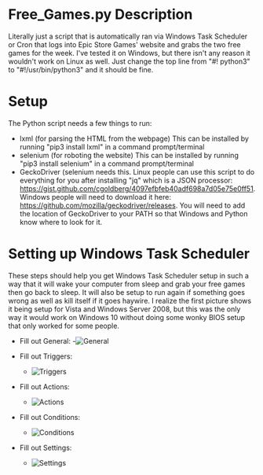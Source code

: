 # Free_Games.py Description
Literally just a script that is automatically ran via Windows Task Scheduler or Cron that logs into Epic Store Games' website and grabs the two free games for the week. I've tested it on Windows, but there isn't any reason it wouldn't work on Linux as well. Just change the top line from "#! python3" to "#!/usr/bin/python3" and it should be fine.


# Setup
The Python script needs a few things to run:
  - lxml (for parsing the HTML from the webpage) This can be installed by running "pip3 install lxml" in a command prompt/terminal
  - selenium (for roboting the website) This can be installed by running "pip3 install selenium" in a command prompt/terminal
  - GeckoDriver (selenium needs this. Linux people can use this script to do everything for you after installing "jq" which is a JSON processor: https://gist.github.com/cgoldberg/4097efbfeb40adf698a7d05e75e0ff51.  Windows people will need to download it here: https://github.com/mozilla/geckodriver/releases.  You will need to add the location of GeckoDriver to your PATH so that Windows and Python know where to look for it.
  
  
  # Setting up Windows Task Scheduler
  These steps should help you get Windows Task Scheduler setup in such a way that it will wake your computer from sleep and grab your free games then go back to sleep. It will also be setup to run again if something goes wrong as well as kill itself if it goes haywire. I realize the first picture shows it being setup for Vista and Windows Server 2008, but this was the only way it would work on Windows 10 without doing some wonky BIOS setup that only worked for some people.
  - Fill out General:
     -![General](https://github.com/MasonStooksbury/Free-Games/blob/master/General.png)
  
  - Fill out Triggers:
    - ![Triggers](https://github.com/MasonStooksbury/Free-Games/blob/master/Triggers.png)
  
  - Fill out Actions:
    - ![Actions](https://github.com/MasonStooksbury/Free-Games/blob/master/Actions.png)
  
  - Fill out Conditions:
    - ![Conditions](https://github.com/MasonStooksbury/Free-Games/blob/master/Conditions.png)
  
  - Fill out Settings:
    - ![Settings](https://github.com/MasonStooksbury/Free-Games/blob/master/Settings.png)
